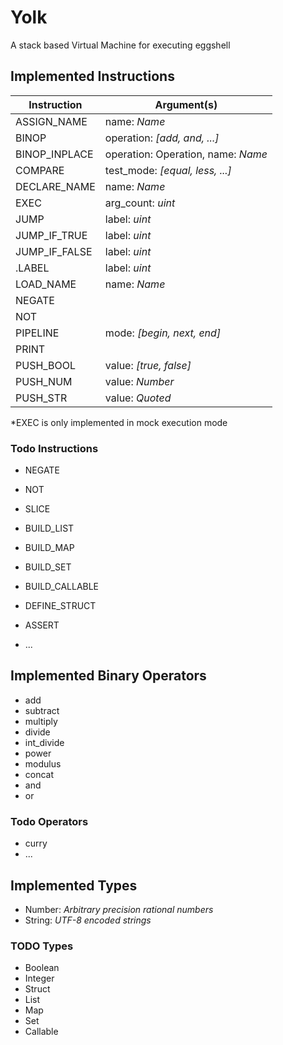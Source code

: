 # Yolk

A stack based Virtual Machine for executing eggshell

## Implemented Instructions

|  Instruction  |             Argument(s)            |
| ------------- | ---------------------------------- |
| ASSIGN_NAME   | name: *Name*                       |
| BINOP         | operation: *[add, and, ...]*       |
| BINOP_INPLACE | operation: Operation, name: *Name* |
| COMPARE       | test_mode: *[equal, less, ...]*    |
| DECLARE_NAME  | name: *Name*                       |
| EXEC          | arg_count: *uint*                  |
| JUMP          | label: *uint*                      |
| JUMP_IF_TRUE  | label: *uint*                      |
| JUMP_IF_FALSE | label: *uint*                      |
| .LABEL        | label: *uint*                      |
| LOAD_NAME     | name: *Name*                       |
| NEGATE        |                                    |
| NOT           |                                    |
| PIPELINE      | mode: *[begin, next, end]*         |
| PRINT         |                                    |
| PUSH_BOOL     | value: *[true, false]*             |
| PUSH_NUM      | value: *Number*                    |
| PUSH_STR      | value: *Quoted*                    |


*EXEC is only implemented in mock execution mode

### Todo Instructions

* NEGATE
* NOT

* SLICE
* BUILD_LIST
* BUILD_MAP
* BUILD_SET
* BUILD_CALLABLE
* DEFINE_STRUCT
* ASSERT
* ...

## Implemented Binary Operators

* add
* subtract
* multiply
* divide
* int_divide
* power
* modulus
* concat
* and
* or

### Todo Operators

* curry
* ...

## Implemented Types

* Number: *Arbitrary precision rational numbers*
* String: *UTF-8 encoded strings*

### TODO Types

* Boolean
* Integer
* Struct
* List
* Map
* Set
* Callable